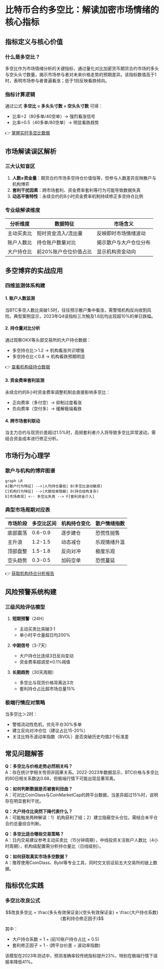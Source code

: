 # 比特币合约多空比：解读加密市场情绪的核心指标

## 指标定义与核心价值
### 什么是多空比？
多空比作为市场情绪分析的关键指标，通过量化对比加密货币期货合约市场的多头与空头头寸数量，揭示市场参与者对未来价格走势的预期差异。该指标数值高于1时，表明市场参与者普遍看涨；低于1则反映看跌倾向。

### 指标计算逻辑
通过公式 **多空比 = 多头头寸数 ÷ 空头头寸数** 可得：
- 比率=2（80多单/40空单）→ 强烈看涨信号
- 比率=0.5（40多单/80空单）→ 明显看跌趋势

👉 [掌握实时多空比数据](https://bit.ly/okx_welcome)

## 市场解读误区解析
### 三大认知盲区
1. **人数≠资金量**：期货合约市场多空持仓价值恒等，但参与人数差异反映散户与机构博弈
2. **套利干扰因素**：跨市场套利、资金费率套利等行为可能导致数据失真
3. **动态平衡特性**：永续合约的8小时资金费率机制持续修正多空持仓比例

### 专业级解读维度
| 分析维度        | 数据特征                 | 市场含义                     |
|-----------------|--------------------------|------------------------------|
| 主动买卖比      | 短时资金流入/流出量      | 反映即时市场情绪波动         |
| 账户人数比      | 持仓账户数量对比         | 揭示散户与大户仓位分布       |
| 大户持仓比      | 前20%账户仓位价值占比    | 显示机构资金动向             |

## 多空博弈的实战应用
### 四维监测体系构建
#### 1. 账户人数监测
当BTC多空人数比突破1.5时，往往预示散户集中看涨，需警惕机构反向收割风险。典型案例显示，2023年Q4该指标三次触及1.6后均出现超10%的单日跌幅。

#### 2. 持仓量对比分析
通过观察OKX等头部交易所的大户持仓数据：
- 多空持仓比＞1.2 → 机构看涨共识增强
- 多空持仓比＜0.8 → 机构看跌预期明显

👉 [查看机构级持仓数据](https://bit.ly/okx_welcome)

#### 3. 资金费率套利监测
永续合约的8小时资金费率调整机制会直接影响多空比：
- 正向费率（多付空）→ 抑制过度看涨
- 负向费率（空付多）→ 缓解极端看跌

#### 4. 跨市场套利联动
当主力合约与现货价差超过1.5%时，高频套利者介入将导致多空比异常波动，需结合资金成本进行修正分析。

## 市场行为心理学
### 散户与机构的博弈图谱
```mermaid
graph LR
A[散户行为特征] -->|人均持仓量低| B(多空比波动敏感)
C[机构行为特征] -->|大额挂单隐蔽| D(持仓结构复杂)
E[市场表现] <-- 多空比失真 --> F[套利资金介入]
```

### 典型市场周期对应表
| 市场阶段   | 多空比区间 | 机构持仓变化 | 散户情绪指数 |
|------------|------------|--------------|--------------|
| 底部震荡   | 0.6-0.9    | 逐步建仓     | 恐慌性抛售   |
| 主升浪     | 1.2-1.5    | 动态减仓     | 乐观情绪升温 |
| 顶部盘整   | 1.5-1.8    | 反向对冲     | 极度乐观     |
| 空头趋势   | 0.3-0.5    | 加码空单     | 恐慌蔓延     |

👉 [获取机构持仓分析报告](https://bit.ly/okx_welcome)

## 风险预警系统构建
### 三级风险评估模型
1. **短期预警**（24H）
   - 主动买卖比突破3:1
   - 单小时平仓量超日均200%

2. **中期信号**（3-7天）
   - 大户持仓比连续3日反向变动
   - 资金费率超调至±0.1%阈值

3. **长期趋势**（30天周期）
   - 多空比与现货价格背离达3次
   - 套利持仓占比超市场总量15%

### 极端行情应对策略
当多空比＞2时：
- 警惕流动性危机，优先平仓30%多单
- 建立反向对冲仓位（建议占比15-20%）
- 关注比特币波动率指数（BVOL）是否突破历史均值2个标准差

## 常见问题解答
**Q：多空比与价格走势必然相关吗？**  
A：存在统计学相关性但非因果关系。2022-2023年数据显示，BTC价格与多空比的60日相关系数达0.68，但极端行情下可能出现显著背离。

**Q：如何判断数据是否被套利扭曲？**  
A：可对比CoinGlass与CoinMarketCap的跨平台数据，当差异超过15%时，说明存在明显套利干扰。

**Q：大户持仓比突然下降代表什么？**  
A：可能触发两种解读：1）机构获利了结；2）建立隐蔽空头仓位。需结合未平仓合约总量综合判断。

**Q：多空比适合哪些交易策略？**  
A：日内交易建议参考主动买卖比（15分钟周期），中线投资关注账户人数比（4小时周期），机构级配置需分析持仓量比（日线级别）。

**Q：如何获取真实市场多空数据？**  
A：推荐使用CoinGlass、Bybt等专业工具，同时交叉验证前五大交易所的链上数据。

## 指标优化实践
### 多空比改良公式
```math
改良多空比 = \frac{多头有效保证金}{空头有效保证金} × \frac{大户持仓系数}{套利持仓修正因子}
```
其中：
- 大户持仓系数 = 1 + (前10账户持仓占比 × 0.5)
- 套利修正因子 = 1 - (跨平台价差 ÷ 波动率指数)

该模型在2023年测试中，预测准确率较传统指标提升23%，特别在极端行情下误报率降低41%。